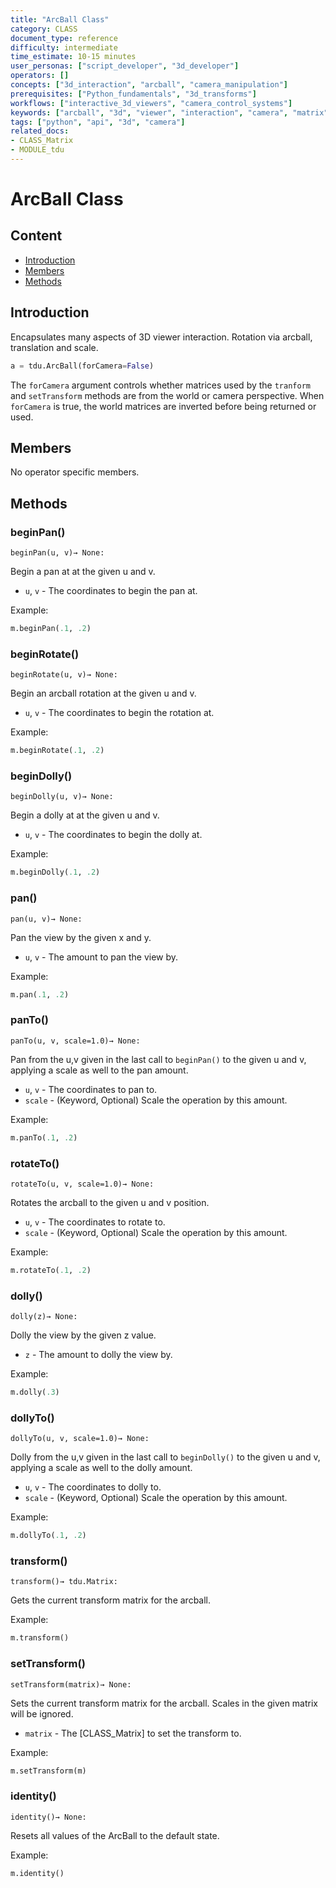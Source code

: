 ```yaml
---
title: "ArcBall Class"
category: CLASS
document_type: reference
difficulty: intermediate
time_estimate: 10-15 minutes
user_personas: ["script_developer", "3d_developer"]
operators: []
concepts: ["3d_interaction", "arcball", "camera_manipulation"]
prerequisites: ["Python_fundamentals", "3d_transforms"]
workflows: ["interactive_3d_viewers", "camera_control_systems"]
keywords: ["arcball", "3d", "viewer", "interaction", "camera", "matrix"]
tags: ["python", "api", "3d", "camera"]
related_docs:
- CLASS_Matrix
- MODULE_tdu
---
```


# ArcBall Class

## Content

- [Introduction](#introduction)
- [Members](#members)
- [Methods](#methods)

## Introduction

Encapsulates many aspects of 3D viewer interaction. Rotation via arcball, translation and scale.

```python
a = tdu.ArcBall(forCamera=False)
```

The `forCamera` argument controls whether matrices used by the `tranform` and `setTransform` methods are from the world or camera perspective. When `forCamera` is true, the world matrices are inverted before being returned or used.

## Members

No operator specific members.

## Methods

### beginPan()

`beginPan(u, v)→ None:`

Begin a pan at at the given u and v.

- `u`, `v` - The coordinates to begin the pan at.

Example:

```python
m.beginPan(.1, .2)
```

### beginRotate()

`beginRotate(u, v)→ None:`

Begin an arcball rotation at the given u and v.

- `u`, `v` - The coordinates to begin the rotation at.

Example:

```python
m.beginRotate(.1, .2)
```

### beginDolly()

`beginDolly(u, v)→ None:`

Begin a dolly at at the given u and v.

- `u`, `v` - The coordinates to begin the dolly at.

Example:

```python
m.beginDolly(.1, .2)
```

### pan()

`pan(u, v)→ None:`

Pan the view by the given x and y.

- `u`, `v` - The amount to pan the view by.

Example:

```python
m.pan(.1, .2)
```

### panTo()

`panTo(u, v, scale=1.0)→ None:`

Pan from the u,v given in the last call to `beginPan()` to the given u and v, applying a scale as well to the pan amount.

- `u`, `v` - The coordinates to pan to.
- `scale` - (Keyword, Optional) Scale the operation by this amount.

Example:

```python
m.panTo(.1, .2)
```

### rotateTo()

`rotateTo(u, v, scale=1.0)→ None:`

Rotates the arcball to the given u and v position.

- `u`, `v` - The coordinates to rotate to.
- `scale` - (Keyword, Optional) Scale the operation by this amount.

Example:

```python
m.rotateTo(.1, .2)
```

### dolly()

`dolly(z)→ None:`

Dolly the view by the given z value.

- `z` - The amount to dolly the view by.

Example:

```python
m.dolly(.3)
```

### dollyTo()

`dollyTo(u, v, scale=1.0)→ None:`

Dolly from the u,v given in the last call to `beginDolly()` to the given u and v, applying a scale as well to the dolly amount.

- `u`, `v` - The coordinates to dolly to.
- `scale` - (Keyword, Optional) Scale the operation by this amount.

Example:

```python
m.dollyTo(.1, .2)
```

### transform()

`transform()→ tdu.Matrix:`

Gets the current transform matrix for the arcball.

Example:

```python
m.transform()
```

### setTransform()

`setTransform(matrix)→ None:`

Sets the current transform matrix for the arcball. Scales in the given matrix will be ignored.

- `matrix` - The [CLASS_Matrix] to set the transform to.

Example:

```python
m.setTransform(m)
```

### identity()

`identity()→ None:`

Resets all values of the ArcBall to the default state.

Example:

```python
m.identity()
```

